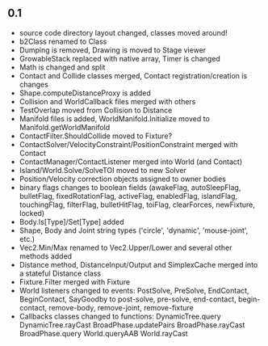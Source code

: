 
## 0.1
* source code directory layout changed, classes moved around!
* b2Class renamed to Class
* Dumping is removed, Drawing is moved to Stage viewer
* GrowableStack replaced with native array, Timer is changed
* Math is changed and split
* Contact and Collide classes merged, Contact registration/creation is changes
* Shape.computeDistanceProxy is added
* Collision and WorldCallback files merged with others
* TestOverlap moved from Collision to Distance
* Manifold files is added, WorldManifold.Initialize moved to Manifold.getWorldManifold
* ContactFilter.ShouldCollide moved to Fixture?
* ContactSolver/VelocityConstraint/PositionConstraint merged with Contact
* ContactManager/ContactListener merged into World (and Contact)
* Island/World.Solve/SolveTOI moved to new Solver
* Position/Velocity correction objects assigned to owner bodies
* binary flags changes to boolean fields (awakeFlag, autoSleepFlag, bulletFlag, fixedRotationFlag, activeFlag, enabledFlag, islandFlag, touchingFlag, filterFlag, bulletHitFlag, toiFlag, clearForces, newFixture, locked)
* Body.Is[Type]/Set[Type] added
* Shape, Body and Joint string types ('circle', 'dynamic', 'mouse-joint', etc.)
* Vec2.Min/Max renamed to Vec2.Upper/Lower and several other methods added
* Distance method, DistanceInput/Output and SimplexCache merged into a stateful Distance class
* Fixture.Filter merged with Fixture
* World listeners changed to events: PostSolve, PreSolve, EndContact, BeginContact, SayGoodby to post-solve, pre-solve, end-contact, begin-contact, remove-body, remove-joint, remove-fixture
* Callbacks classes changed to functions: DynamicTree.query DynamicTree.rayCast BroadPhase.updatePairs BroadPhase.rayCast BroadPhase.query World.queryAAB World.rayCast